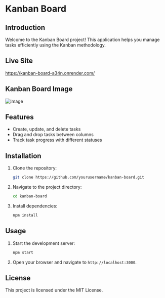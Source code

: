 # Kanban Board

## Introduction
Welcome to the Kanban Board project! This application helps you manage tasks efficiently using the Kanban methodology.

## Live Site
https://kanban-board-a34n.onrender.com/

## Kanban Board Image
![image](https://github.com/user-attachments/assets/6de041de-8993-4a1a-84f8-77c7b16befbe)


## Features
- Create, update, and delete tasks
- Drag and drop tasks between columns
- Track task progress with different statuses

## Installation
1. Clone the repository:
   ```sh
   git clone https://github.com/yourusername/kanban-board.git
   ```
2. Navigate to the project directory:
   ```sh
   cd kanban-board
   ```
3. Install dependencies:
   ```sh
   npm install
   ```

## Usage
1. Start the development server:
   ```sh
   npm start
   ```
2. Open your browser and navigate to `http://localhost:3000`.

## License
This project is licensed under the MIT License.

